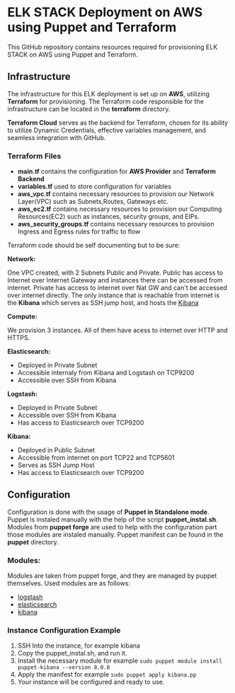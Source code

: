 # ELK STACK Deployment on AWS using Puppet and Terraform

This GitHub repository contains resources required for provisioning ELK STACK on AWS using Puppet and Terraform.

## Infrastructure

The infrastructure for this ELK deployment is set up on **AWS**, utilizing **Terraform** for provisioning. The Terraform code responsible for the infrastructure can be located in the **terraform** directory.

**Terraform Cloud** serves as the backend for Terraform, chosen for its ability to utilize Dynamic Credentials, effective variables management, and seamless integration with GitHub.

### Terraform Files

+ **main.tf** contains the configuration for **AWS Provider** and **Terraform Backend**
+ **variables.tf** used to store configuration for variables
+ **aws_vpc.tf** contains necessary resources to provision our Network Layer(VPC) such as Subnets,Routes, Gateways etc.
+ **aws_ec2.tf** contains necessary resources to provision our Computing Resources(EC2) such as instances, security groups, and EIPs.
+ **aws_security_groups.tf** contains necessary resources to provision Ingress and Egress rules for traffic to flow

Terraform code should be self documenting but to be sure:

**Network:**

One VPC created, with 2 Subnets Public and Private. Public has access to Internet over Internet Gateway and instances there can be accessed from internet. Private has access to internet over Nat GW and can't be accessed over internet directly.
The only instance that is reachable from internet is the **Kibana** which serves as SSH jump host, and hosts the [Kibana](http://35.158.148.2:5601/app/home#/)

**Compute:**

We provision 3 instances. All of them have acess to internet over HTTP and HTTPS.
  
**Elasticsearch:**
+ Deployed in Private Subnet
+ Accessible internaly from Kibana and Logstash on TCP9200
+ Accessible over SSH from Kibana
  
**Logstash:**
+ Deployed in Private Subnet
+ Accessible over SSH from Kibana
+ Has access to Elasticsearch over TCP9200

**Kibana:**
+ Deployed in Public Subnet
+ Accessible from internet on port TCP22 and TCP5601
+ Serves as SSH Jump Host
+ Has access to Elasticsearch over TCP9200

## Configuration

Configuration is done with the usage of **Puppet in Standalone mode**. Puppet is instaled manually with the help of the script **puppet_instal.sh**. Modules from **puppet forge** are used to help with the configuration part those modules are instaled manually. Puppet manifest can be  found in the **puppet** directory.

### Modules:

Modules are taken from puppet forge, and they are managed by puppet themselves. Used modules are as follows:

+ [logstash](https://forge.puppet.com/modules/puppet/logstash/readme)
+ [elasticsearch](https://forge.puppet.com/modules/puppet/elasticsearch/readme)
+ [kibana](https://forge.puppet.com/modules/puppet/kibana/readme)

### Instance Configuration Example

1. SSH Into the instance, for example kibana
2. Copy the puppet_instal.sh, and run it.
3. Install the necessary module for example `sudo puppet module install puppet-kibana --version 8.0.0`
4. Apply the manifest for example `sudo puppet apply kibana.pp`
5. Your instance will be configured and ready to use.

 






